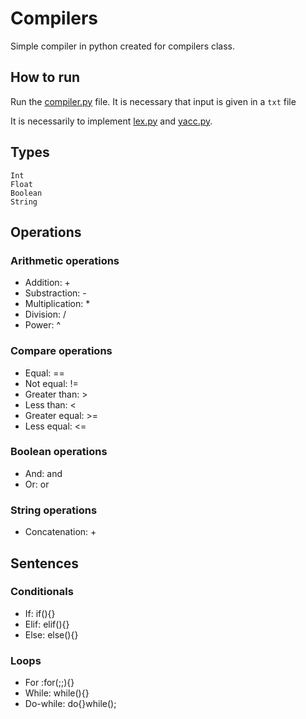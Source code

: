 # Compilers

Simple compiler in python created for compilers class. 

## How to run 

Run the [compiler.py](https://github.com/luisenamm/compilers/blob/master/compiler.py) file.  It is necessary that input is given in a ```txt``` file

It is necessarily to implement [lex.py](https://github.com/luisenamm/compilers/blob/master/ply/lex.py) and [yacc.py](https://github.com/luisenamm/compilers/blob/master/ply/yacc.py). 

## Types
``` 
Int
Float
Boolean
String
```

## Operations

### Arithmetic operations

* Addition: +
* Substraction: -
* Multiplication: *
* Division: /
* Power: ^

### Compare operations

* Equal: ==
* Not equal: !=
* Greater than: >
* Less than: <
* Greater equal: >=
* Less equal: <=

### Boolean operations

* And: and
* Or: or
### String operations

* Concatenation: +

## Sentences

### Conditionals

* If: if(){}
* Elif: elif(){}
* Else: else(){}

### Loops

* For :for(;;){}
* While: while(){}
* Do-while: do{}while();
